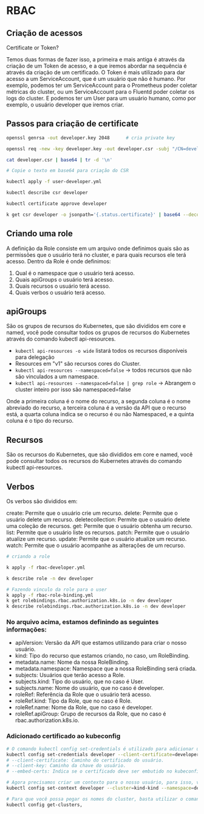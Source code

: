 # RBAC


## Criação de acessos

Certificate or Token? 

Temos duas formas de fazer isso, a primeira e mais antiga é através da criação de um Token de acesso, e a que iremos abordar na sequência é através da criação de um certificado. O Token é mais utilizado para dar acesso a um ServiceAccount, que é um usuário que não é humano. Por exemplo, podemos ter um ServiceAccount para o Prometheus poder coletar métricas do cluster, ou um ServiceAccount para o Fluentd poder coletar os logs do cluster. E podemos ter um User para um usuário humano, como por exemplo, o usuário developer que iremos criar.

## Passos para criação de certificate

```bash
openssl genrsa -out developer.key 2048      # cria private key 

openssl req -new -key developer.key -out developer.csr -subj "/CN=developer" # Cria CSR do certificado

cat developer.csr | base64 | tr -d '\n'

# Copie o texto em base64 para criação do CSR 

kubectl apply -f user-developer.yml

kubectl describe csr developer

kubectl certificate approve developer

k get csr developer -o jsonpath='{.status.certificate}' | base64 --decode > developer-k8s.crt  # com o retorno do certificado, podemos utilizar esse certificado para acesso ao Cluster.
```

## Criando uma role

A definição da Role consiste em um arquivo onde definimos quais são as permissões que o usuário terá no cluster, e para quais recursos ele terá acesso. Dentro da Role é onde definimos:

1. Qual é o namespace que o usuário terá acesso.
2. Quais apiGroups o usuário terá acesso.
3. Quais recursos o usuário terá acesso.
4. Quais verbos o usuário terá acesso.


## apiGroups

São os grupos de recursos do Kubernetes, que são divididos em core e named, você pode consultar todos os grupos de recursos do Kubernetes através do comando kubectl api-resources.

- `kubectl api-resources -o wide` listará todos os recursos disponíveis para delegação 
- Resources em "v1" são recursos cores do Cluster.
- `kubectl api-resources --namespaced=false` -> todos recursos que não são vinculados a um namespace. 
- `kubectl api-resources --namespaced=false | grep role` -> Abrangem o cluster inteiro por isso são namespaced=false

Onde a primeira coluna é o nome do recurso, a segunda coluna é o nome abreviado do recurso, a terceira coluna é a versão da API que o recurso está, a quarta coluna indica se o recurso é ou não Namespaced, e a quinta coluna é o tipo do recurso.

## Recursos

São os recursos do Kubernetes, que são divididos em core e named, você pode consultar todos os recursos do Kubernetes através do comando kubectl api-resources.


## Verbos

Os verbos são divididos em:

create: Permite que o usuário crie um recurso.
delete: Permite que o usuário delete um recurso.
deletecollection: Permite que o usuário delete uma coleção de recursos.
get: Permite que o usuário obtenha um recurso.
list: Permite que o usuário liste os recursos.
patch: Permite que o usuário atualize um recurso.
update: Permite que o usuário atualize um recurso.
watch: Permite que o usuário acompanhe as alterações de um recurso.


```bash
# criando a role

k apply -f rbac-developer.yml           

k describe role -n dev developer 

# Fazendo vinculo da role para o user
k apply -f rbac-role-binding.yml 
k get rolebindings.rbac.authorization.k8s.io -n dev developer
k describe rolebindings.rbac.authorization.k8s.io -n dev developer       

```

### No arquivo acima, estamos definindo as seguintes informações:

- apiVersion: Versão da API que estamos utilizando para criar o nosso usuário.
- kind: Tipo do recurso que estamos criando, no caso, um RoleBinding.
- metadata.name: Nome da nossa RoleBinding.
- metadata.namespace: Namespace que a nossa RoleBinding será criada.
- subjects: Usuários que terão acesso a Role.
- subjects.kind: Tipo do usuário, que no caso é User.
- subjects.name: Nome do usuário, que no caso é developer.
- roleRef: Referência da Role que o usuário terá acesso.
- roleRef.kind: Tipo da Role, que no caso é Role.
- roleRef.name: Nome da Role, que no caso é developer.
- roleRef.apiGroup: Grupo de recursos da Role, que no caso é rbac.authorization.k8s.io.

### Adicionado certificado ao kubeconfig

```bash
# O comando kubectl config set-credentials é utilizado para adicionar um novo usuário no kubeconfig, e ele recebe os seguintes parametros:
kubectl config set-credentials developer --client-certificate=developer-k8s.crt --client-key=developer.key --embed-certs=true
# --client-certificate: Caminho do certificado do usuário.
# --client-key: Caminho da chave do usuário.
# --embed-certs: Indica se o certificado deve ser embutido no kubeconfig.

# Agora precisamos criar um contexto para o nosso usuário, para isso, vamos utilizar o comando kubectl config set-context:
kubectl config set-context developer --cluster=kind-kind --namespace=dev --user=developer

# Para que você possa pegar os nomes do cluster, basta utilizar o comando kubectl config get-clusters, assim você poderá pegar o nome do cluster que você quer utilizar.
kubectl config get-clusters,
```


